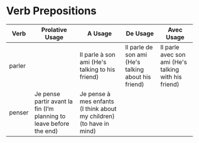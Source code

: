 # Verb Prepositions

| Verb | Prolative Usage | A Usage | De Usage | Avec Usage |
| --- | --- | --- | --- | --- |
| parler |  | Il parle à son ami (He's talking to his friend) | Il parle de son ami (He's talking about his friend) | Il parle avec son ami (He's talking with his friend) |
| penser | Je pense partir avant la fin (I’m planning to leave before the end) | Je pense à mes enfants (I think about my children) (to have in mind) |  |  |
